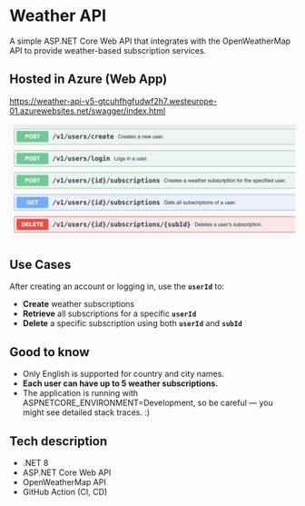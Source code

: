 # Weather API

A simple ASP.NET Core Web API that integrates with the OpenWeatherMap API to provide weather-based subscription services.

## Hosted in Azure (Web App)

https://weather-api-v5-gtcuhfhgfudwf2h7.westeurope-01.azurewebsites.net/swagger/index.html

![alt text](image.png)

## Use Cases

After creating an account or logging in, use the **`userId`** to:

- **Create** weather subscriptions
- **Retrieve** all subscriptions for a specific **`userId`**
- **Delete** a specific subscription using both **`userId`** and **`subId`**

## Good to know

- Only English is supported for country and city names.
- **Each user can have up to 5 weather subscriptions.**
- The application is running with ASPNETCORE_ENVIRONMENT=Development, so be careful — you might see detailed stack traces. :)

## Tech description

- .NET 8
- ASP.NET Core Web API
- OpenWeatherMap API
- GitHub Action (CI, CD)
